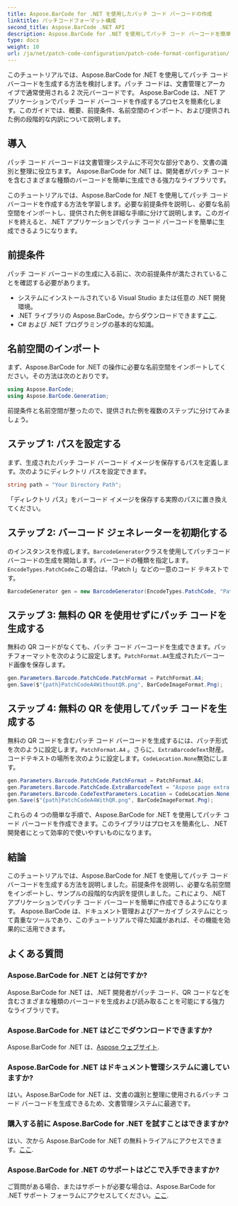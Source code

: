 ```yaml
---
title: Aspose.BarCode for .NET を使用したパッチ コード バーコードの作成
linktitle: パッチコードフォーマット構成
second_title: Aspose.BarCode .NET API
description: Aspose.BarCode for .NET を使用してパッチ コード バーコードを簡単に生成します。パッチ コード バーコードを作成し、ドキュメント管理システムを強化する手順を学びます。今すぐライブラリをダウンロードしてください!
type: docs
weight: 10
url: /ja/net/patch-code-configuration/patch-code-format-configuration/
---
```


このチュートリアルでは、Aspose.BarCode for .NET を使用してパッチ コード バーコードを生成する方法を検討します。パッチ コードは、文書管理とアーカイブで通常使用される 2 次元バーコードです。 Aspose.BarCode は、.NET アプリケーションでパッチ コード バーコードを作成するプロセスを簡素化します。このガイドでは、概要、前提条件、名前空間のインポート、および提供された例の段階的な内訳について説明します。

## 導入

パッチ コード バーコードは文書管理システムに不可欠な部分であり、文書の識別と整理に役立ちます。 Aspose.BarCode for .NET は、開発者がパッチ コードを含むさまざまな種類のバーコードを簡単に生成できる強力なライブラリです。

このチュートリアルでは、Aspose.BarCode for .NET を使用してパッチ コード バーコードを作成する方法を学習します。必要な前提条件を説明し、必要な名前空間をインポートし、提供された例を詳細な手順に分けて説明します。このガイドを終えると、.NET アプリケーションでパッチ コード バーコードを簡単に生成できるようになります。

## 前提条件

パッチ コード バーコードの生成に入る前に、次の前提条件が満たされていることを確認する必要があります。

- システムにインストールされている Visual Studio または任意の .NET 開発環境。
-  .NET ライブラリの Aspose.BarCode。からダウンロードできます[ここ](https://releases.aspose.com/barcode/net/).
- C# および .NET プログラミングの基本的な知識。

## 名前空間のインポート

まず、Aspose.BarCode for .NET の操作に必要な名前空間をインポートしてください。その方法は次のとおりです。

```csharp
using Aspose.BarCode;
using Aspose.BarCode.Generation;
```

前提条件と名前空間が整ったので、提供された例を複数のステップに分けてみましょう。

## ステップ 1: パスを設定する

まず、生成されたパッチ コード バーコード イメージを保存するパスを定義します。次のようにディレクトリ パスを設定できます。

```csharp
string path = "Your Directory Path";
```

「ディレクトリ パス」をバーコード イメージを保存する実際のパスに置き換えてください。

## ステップ 2: バーコード ジェネレーターを初期化する

のインスタンスを作成します。`BarcodeGenerator`クラスを使用してパッチコードバーコードの生成を開始します。バーコードの種類を指定します。`EncodeTypes.PatchCode`この場合は、「Patch I」などの一意のコード テキストです。

```csharp
BarcodeGenerator gen = new BarcodeGenerator(EncodeTypes.PatchCode, "Patch I");
```

## ステップ 3: 無料の QR を使用せずにパッチ コードを生成する

無料の QR コードがなくても、パッチ コード バーコードを生成できます。パッチフォーマットを次のように設定します。`PatchFormat.A4`生成されたバーコード画像を保存します。

```csharp
gen.Parameters.Barcode.PatchCode.PatchFormat = PatchFormat.A4;
gen.Save($"{path}PatchCodeA4WithoutQR.png", BarCodeImageFormat.Png);
```

## ステップ 4: 無料の QR を使用してパッチ コードを生成する

無料の QR コードを含むパッチ コード バーコードを生成するには、パッチ形式を次のように設定します。`PatchFormat.A4` 。さらに、`ExtraBarcodeText`財産。コードテキストの場所を次のように設定します。`CodeLocation.None`無効にします。

```csharp
gen.Parameters.Barcode.PatchCode.PatchFormat = PatchFormat.A4;
gen.Parameters.Barcode.PatchCode.ExtraBarcodeText = "Aspose page extra info";
gen.Parameters.Barcode.CodeTextParameters.Location = CodeLocation.None;
gen.Save($"{path}PatchCodeA4WithQR.png", BarCodeImageFormat.Png);
```

これらの 4 つの簡単な手順で、Aspose.BarCode for .NET を使用してパッチ コード バーコードを作成できます。このライブラリはプロセスを簡素化し、.NET 開発者にとって効率的で使いやすいものになります。

## 結論

このチュートリアルでは、Aspose.BarCode for .NET を使用してパッチ コード バーコードを生成する方法を説明しました。前提条件を説明し、必要な名前空間をインポートし、サンプルの段階的な内訳を提供しました。これにより、.NET アプリケーションでパッチ コード バーコードを簡単に作成できるようになります。 Aspose.BarCode は、ドキュメント管理およびアーカイブ システムにとって貴重なツールであり、このチュートリアルで得た知識があれば、その機能を効果的に活用できます。

## よくある質問

### Aspose.BarCode for .NET とは何ですか?
Aspose.BarCode for .NET は、.NET 開発者がパッチ コード、QR コードなどを含むさまざまな種類のバーコードを生成および読み取ることを可能にする強力なライブラリです。

### Aspose.BarCode for .NET はどこでダウンロードできますか?
Aspose.BarCode for .NET は、[Aspose ウェブサイト](https://releases.aspose.com/barcode/net/).

### Aspose.BarCode for .NET はドキュメント管理システムに適していますか?
はい。Aspose.BarCode for .NET は、文書の識別と整理に使用されるパッチ コード バーコードを生成できるため、文書管理システムに最適です。

### 購入する前に Aspose.BarCode for .NET を試すことはできますか?
はい、次から Aspose.BarCode for .NET の無料トライアルにアクセスできます。[ここ](https://releases.aspose.com/).

### Aspose.BarCode for .NET のサポートはどこで入手できますか?
ご質問がある場合、またはサポートが必要な場合は、Aspose.BarCode for .NET サポート フォーラムにアクセスしてください。[ここ](https://forum.aspose.com/c/barcode/13).
